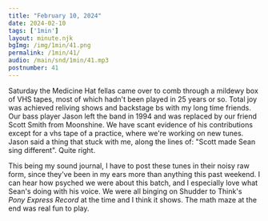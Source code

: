 ```yaml
---
title: "February 10, 2024"
date: 2024-02-10
tags: ['1min']
layout: minute.njk
bgImg: /img/1min/41.png
permalink: /1min/41/
audio: /main/snd/1min/41.mp3
postnumber: 41
---
```



Saturday the Medicine Hat fellas came over to comb through a mildewy box of VHS tapes, most of which hadn't been played in 25 years or so. Total joy was achieved reliving shows and backstage bs with my long time friends. Our bass player Jason left the band in 1994 and was replaced by our friend Scott Smith from Moonshine.  We have scant evidence of his contributions except for a vhs tape of a practice, where we're working on new tunes. Jason said a thing that stuck with me, along the lines of: "Scott made Sean sing different". Quite right. 

This being my sound journal, I have to post these tunes in their noisy raw form, since they've been in my ears more than anything this past weekend. I can hear how psyched we were about this batch, and I especially love what Sean's doing with his voice. We were all binging on Shudder to Think's *Pony Express Record* at the time and I think it shows. The math maze at the end was real fun to play. 




